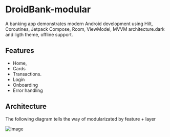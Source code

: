 # DroidBank-modular

A banking app demonstrates modern Android development using Hilt, Coroutines, Jetpack Compose, Room, ViewModel, MVVM architecture.dark and ligth theme, offline support.

## Features
* Home,
* Cards
* Transactions.
* Login
* Onboarding
* Error handling

## Architecture

The following diagram tells the way of modularizated by feature + layer


![image](https://github.com/sebacipolat/DroidBank-modular/assets/1523404/9e7da609-7c09-46fd-9c30-e3245d08dfb4)
